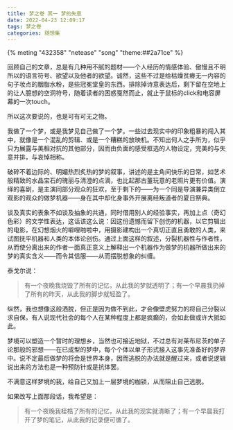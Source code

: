 ```yaml
---
title: 梦之卷 其一 梦的失意
date: 2022-04-23 12:09:17
tags: 梦之卷
categories: 随想集
---
```


{% meting "432358" "netease" "song" "theme:##2a71ce" %}

回顾自己的文章，总是有几种用不腻的题材——个人经历的情感体验、傲慢且不明所以的语言符号、欲望以及他者的欲望。诚然，这些不过是给枯燥贫瘠无一内容的句子妆点的胭脂水粉，是些冠冕堂皇的东西。排除掉诗意表达后，剩下留在空地上的让人臆想的空洞符号，随着读者的困惑戛然而止，就止于鼠标的click和电容屏幕的一次touch。

所以这次要说的，也是可有可无之物。

我做了一个梦，或是我梦见自己做了一个梦。一些过去现实中的印象粗暴的闯入其中，就像是一个混乱的剪辑、或是一个糟糕的放映机。不知出何人之手所为，似乎只为展露与美相对抗的其他部分，因而由负面的感受框选的人物设定，完美的与失意并排，与哀悼相称。

破碎不着边际的、明媚热烈炙热的梦的叙事，讲述的是主角间快乐的日常，如艺术般精致的水晶宝石的瑰丽与清澄的点滴，也比起那古董玩意的老照片更有价值。演绎的喜剧，是主演同部分观众的狂欢，至于剩下的——为一个同是导演兼异类倒立观影的观众的做梦机器——身在其中却化身事外开展离经叛道者的夏日祭典。

谈及真实的表象不如谈及抽象的共通，同时借用别人的经验事实，再加上点（奇幻色彩）的文学性表达，这话该这么说：因这份遗憾而留下创伤的机器，以它剪辑出的电影，在幻想烟火的噼哩啪啦中，用摄影建构出一个真切正直且勇敢的人类，来试图抚平机器和人类的本体论创伤。通过上面这样的叙述，分裂机器性与作者性，从而使分离出来的作者一面真正意义上解释出一个机器作为做梦的机器所做出来的梦的真实含义——而令其信服——从而摆脱想象的纠缠。

泰戈尔说：

> 有一个夜晚我烧毁了所有的记忆，从此我的梦就透明了；有一个早晨我扔掉了所有的昨天，从此我的脚步就轻盈了。

纵然，我也想像这般洒脱，但正是因为做不到此，才会像壁虎努力的将自己分裂以求自保，有人说现代社会的每个人在某种程度上都是疯癫的，会如此做或许大抵如此。

梦境可以塑造一个暂时的理想乡，当然也可接近地狱，不过总有对莱布尼茨的单子论那般的邪想——在已成型的梦中，每个个体以单子形式接入这事先准备好的梦界中。说不定最后做梦的将会是世界本身，因而逃脱的办法就是醒过来，或者说逻辑说出来的方法也是一种预防针或是抗体罢。

不满意这样梦境的我，给自己又加上一层梦境的枷锁，从而阻止自己逃脱。

如果改写上面那段话，我希望是：

> 有一个夜晚我桎梏了所有的记忆，从此我的现实就清晰了；有一个早晨我打开了梦的笔记，从此我的记录便可循了。
